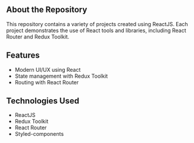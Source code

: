 ## About the Repository
This repository contains a variety of projects created using ReactJS. Each project demonstrates the use of React tools and libraries, including React Router and Redux Toolkit.

## Features
- Modern UI/UX using React
- State management with Redux Toolkit
- Routing with React Router

## Technologies Used
- ReactJS
- Redux Toolkit
- React Router
- Styled-components
